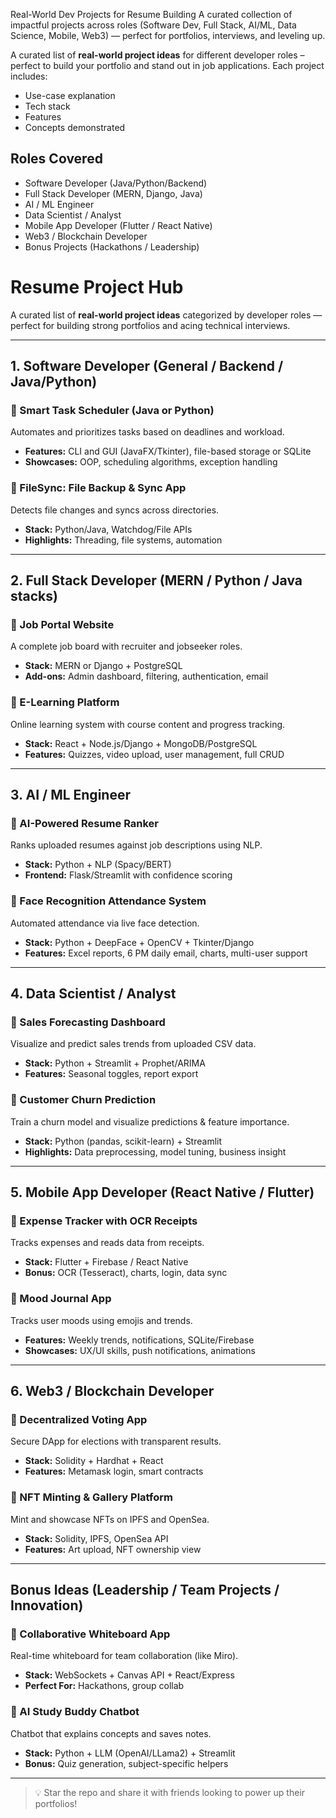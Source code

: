 Real-World Dev Projects for Resume Building A curated collection of impactful projects across roles (Software Dev, Full Stack, AI/ML, Data Science, Mobile, Web3) — perfect for portfolios, interviews, and leveling up.


A curated list of **real-world project ideas** for different developer roles – perfect to build your portfolio and stand out in job applications. Each project includes:
- Use-case explanation
- Tech stack
- Features
- Concepts demonstrated

## Roles Covered

- Software Developer (Java/Python/Backend)
- Full Stack Developer (MERN, Django, Java)
- AI / ML Engineer
- Data Scientist / Analyst
- Mobile App Developer (Flutter / React Native)
- Web3 / Blockchain Developer
- Bonus Projects (Hackathons / Leadership)

# Resume Project Hub

A curated list of **real-world project ideas** categorized by developer roles — perfect for building strong portfolios and acing technical interviews.

---

## 1. Software Developer (General / Backend / Java/Python)

### 🔹 Smart Task Scheduler (Java or Python)
Automates and prioritizes tasks based on deadlines and workload.

- **Features:** CLI and GUI (JavaFX/Tkinter), file-based storage or SQLite  
- **Showcases:** OOP, scheduling algorithms, exception handling

### 🔹 FileSync: File Backup & Sync App
Detects file changes and syncs across directories.

- **Stack:** Python/Java, Watchdog/File APIs  
- **Highlights:** Threading, file systems, automation

---

## 2. Full Stack Developer (MERN / Python / Java stacks)

### 🔹 Job Portal Website
A complete job board with recruiter and jobseeker roles.

- **Stack:** MERN or Django + PostgreSQL  
- **Add-ons:** Admin dashboard, filtering, authentication, email

### 🔹 E-Learning Platform
Online learning system with course content and progress tracking.

- **Stack:** React + Node.js/Django + MongoDB/PostgreSQL  
- **Features:** Quizzes, video upload, user management, full CRUD

---

## 3. AI / ML Engineer

### 🔹 AI-Powered Resume Ranker
Ranks uploaded resumes against job descriptions using NLP.

- **Stack:** Python + NLP (Spacy/BERT)  
- **Frontend:** Flask/Streamlit with confidence scoring

### 🔹 Face Recognition Attendance System
Automated attendance via live face detection.

- **Stack:** Python + DeepFace + OpenCV + Tkinter/Django  
- **Features:** Excel reports, 6 PM daily email, charts, multi-user support

---

## 4. Data Scientist / Analyst

### 🔹 Sales Forecasting Dashboard
Visualize and predict sales trends from uploaded CSV data.

- **Stack:** Python + Streamlit + Prophet/ARIMA  
- **Features:** Seasonal toggles, report export

### 🔹 Customer Churn Prediction
Train a churn model and visualize predictions & feature importance.

- **Stack:** Python (pandas, scikit-learn) + Streamlit  
- **Highlights:** Data preprocessing, model tuning, business insight

---

## 5. Mobile App Developer (React Native / Flutter)

### 🔹 Expense Tracker with OCR Receipts
Tracks expenses and reads data from receipts.

- **Stack:** Flutter + Firebase / React Native  
- **Bonus:** OCR (Tesseract), charts, login, data sync

### 🔹 Mood Journal App
Tracks user moods using emojis and trends.

- **Features:** Weekly trends, notifications, SQLite/Firebase  
- **Showcases:** UX/UI skills, push notifications, animations

---

## 6. Web3 / Blockchain Developer

### 🔹 Decentralized Voting App
Secure DApp for elections with transparent results.

- **Stack:** Solidity + Hardhat + React  
- **Features:** Metamask login, smart contracts

### 🔹 NFT Minting & Gallery Platform
Mint and showcase NFTs on IPFS and OpenSea.

- **Stack:** Solidity, IPFS, OpenSea API  
- **Features:** Art upload, NFT ownership view

---

## Bonus Ideas (Leadership / Team Projects / Innovation)

### 🔹 Collaborative Whiteboard App
Real-time whiteboard for team collaboration (like Miro).

- **Stack:** WebSockets + Canvas API + React/Express  
- **Perfect For:** Hackathons, group collab

### 🔹 AI Study Buddy Chatbot
Chatbot that explains concepts and saves notes.

- **Stack:** Python + LLM (OpenAI/LLama2) + Streamlit  
- **Bonus:** Quiz generation, subject-specific helpers

---

> 💡 Star the repo and share it with friends looking to power up their portfolios!


